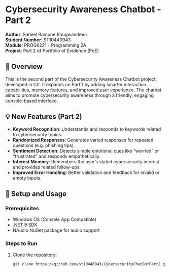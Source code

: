 # Cybersecurity Awareness Chatbot - Part 2

**Author**: Saheel Ramone Bhugwandeen  
**Student Number**: ST10440943  
**Module**: PROG6221 - Programming 2A  
**Project**: Part 2 of Portfolio of Evidence (PoE)

## 📘 Overview

This is the second part of the Cybersecurity Awareness Chatbot project, developed in C#. It expands on Part 1 by adding smarter interaction capabilities, memory features, 
and improved user experience. The chatbot aims to promote cybersecurity awareness through a friendly, engaging console-based interface.

## 💡 New Features (Part 2)

- **Keyword Recognition**: Understands and responds to keywords related to cybersecurity topics.
- **Randomized Responses**: Generates varied responses for repeated questions (e.g. phishing tips).
- **Sentiment Detection**: Detects simple emotional cues like “worried” or “frustrated” and responds empathetically.
- **Interest Memory**: Remembers the user’s stated cybersecurity interest and provides related follow-ups.
- **Improved Error Handling**: Better validation and feedback for invalid or empty inputs.

## 🔧 Setup and Usage

### Prerequisites

- Windows OS (Console App Compatible)
- .NET 9 SDK
- NAudio NuGet package for audio support

### Steps to Run

1. Clone the repository:
   ```bash
   git clone https://github.com/st10440943/CybersecurityChatBotPart2.git
